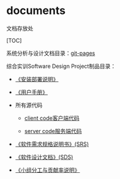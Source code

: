 # documents
文档存放处

[TOC]

系统分析与设计文档目录：[git-pages](https://starpick.github.io/dashboard/)

综合实训Software Design Project制品目录：

* [《安装部署说明》](https://github.com/starpick/dashboard/blob/master/SDdoucuments/%E5%AE%89%E8%A3%85%E9%83%A8%E7%BD%B2%E8%AF%B4%E6%98%8E.md)

* [《用户手册》](https://github.com/starpick/dashboard/blob/master/SDdoucuments/%E7%94%A8%E6%88%B7%E6%89%8B%E5%86%8C.md)

* 所有源代码

  * [client code客户端代码](https://github.com/starpick/clientcode)

  * [server code服务端代码](https://github.com/starpick/serverCode)

* [《软件需求规格说明书》(SRS)](https://github.com/starpick/dashboard/blob/master/SDdoucuments/%E8%BD%AF%E4%BB%B6%E9%9C%80%E6%B1%82%E8%A7%84%E6%A0%BC%E8%AF%B4%E6%98%8E%E4%B9%A6SRS.md)

* [《软件设计文档》(SDS)](https://github.com/starpick/dashboard/blob/master/SDdoucuments/%E8%BD%AF%E4%BB%B6%E8%AE%BE%E8%AE%A1%E6%96%87%E6%A1%A3SDS.md)

* [《小组分工与贡献率说明》](https://github.com/starpick/dashboard/blob/master/SDdoucuments/%E5%B0%8F%E7%BB%84%E5%88%86%E5%B7%A5%E4%B8%8E%E8%B4%A1%E7%8C%AE%E7%8E%87%E8%AF%B4%E6%98%8E.md)
